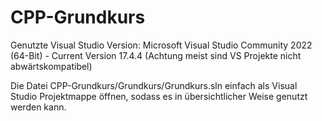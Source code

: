 # CPP-Grundkurs
Genutzte Visual Studio Version: Microsoft Visual Studio Community 2022 (64-Bit) - Current Version 17.4.4
(Achtung meist sind VS Projekte nicht abwärtskompatibel)


Die Datei CPP-Grundkurs/Grundkurs/Grundkurs.sln einfach als Visual Studio Projektmappe öffnen, sodass es in übersichtlicher Weise genutzt werden kann.
